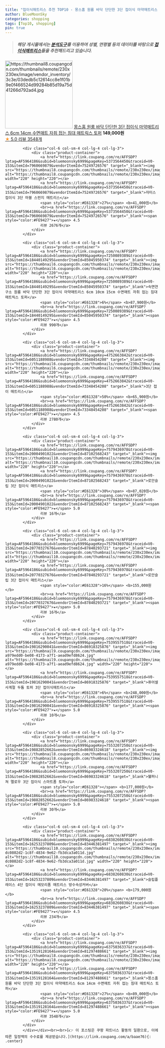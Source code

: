 ```yaml
---
title: "접이식매트리스 추천 TOP10 - 몽스홈 원룸 바닥 단단한 3단 접이식 마약매트리스 6cm 14cm 수면매트 자취 접는 침대 매트릭스 토퍼"
author: BlueMoonSky
categories: shopping
tags: [Top10, shopping]
pin: true
---
```


> ##### 해당 게시물에서는 [**분석도구**](https://itemscout.io/)를 이용하여 **성별**, **연령별** 등의 데이터를 바탕으로 [**접이식매트리스**](https://link.coupang.com/a/baae76)들을 추천해드리고 있습니다.
<div class="container"><div class="row">
            <div class="col-6 col-sm-4 col-lg-4 col-lg-3">
                <div class="product-container">
                    <a href="https://link.coupang.com/re/AFFSDP?lptag=AF5964186&subid=bluemoonsky6999&pageKey=6375036337&traceid=V0-153&itemId=13519128112&vendorItemId=81297488656" target="_blank"><img src="https://thumbnail8.coupangcdn.com/thumbnails/remote/230x230ex/image/vendor_inventory/3c3e/03dedb5c12614cc8e1f01b9e0f466524d99284b85d19a75d41266d792ad4.jpg" alt="https://thumbnail8.coupangcdn.com/thumbnails/remote/230x230ex/image/vendor_inventory/3c3e/03dedb5c12614cc8e1f01b9e0f466524d99284b85d19a75d41266d792ad4.jpg" width="220" height="220"></a>
                    <a href="https://link.coupang.com/re/AFFSDP?lptag=AF5964186&subid=bluemoonsky6999&pageKey=6375036337&traceid=V0-153&itemId=13519128112&vendorItemId=81297488656" target="_blank">몽스홈 원룸 바닥 단단한 3단 접이식 마약매트리스 6cm 14cm 수면매트 자취 접는 침대 매트릭스 토퍼</a>
                    <span style="color:#E61328"></span> <b>149,000원</b>
                    <br><a href="https://link.coupang.com/re/AFFSDP?lptag=AF5964186&subid=bluemoonsky6999&pageKey=6375036337&traceid=V0-153&itemId=13519128112&vendorItemId=81297488656" target="_blank"><span style="color:#FE9427">★</span> 5.0
                    리뷰 3548개</a>
                </div>
            </div>
            
            <div class="col-6 col-sm-4 col-lg-4 col-lg-3">
                <div class="product-container">
                    <a href="https://link.coupang.com/re/AFFSDP?lptag=AF5964186&subid=bluemoonsky6999&pageKey=5373564450&traceid=V0-153&itemId=7960669879&vendorItemId=75249726576" target="_blank"><img src="https://thumbnail8.coupangcdn.com/thumbnails/remote/230x230ex/image/rs_quotation_api/ujrhetb6/d6f279eceb1d492186058e0411fdb55f.jpg" alt="https://thumbnail8.coupangcdn.com/thumbnails/remote/230x230ex/image/rs_quotation_api/ujrhetb6/d6f279eceb1d492186058e0411fdb55f.jpg" width="220" height="220"></a>
                    <a href="https://link.coupang.com/re/AFFSDP?lptag=AF5964186&subid=bluemoonsky6999&pageKey=5373564450&traceid=V0-153&itemId=7960669879&vendorItemId=75249726576" target="_blank">자미스 접이식 3단 마블 스펀지 매트리스</a>
                    <span style="color:#E61328">27%</span> <b>41,000원</b>
                    <br><a href="https://link.coupang.com/re/AFFSDP?lptag=AF5964186&subid=bluemoonsky6999&pageKey=5373564450&traceid=V0-153&itemId=7960669879&vendorItemId=75249726576" target="_blank"><span style="color:#FE9427">★</span> 4.5
                    리뷰 2676개</a>
                </div>
            </div>
            
            <div class="col-6 col-sm-4 col-lg-4 col-lg-3">
                <div class="product-container">
                    <a href="https://link.coupang.com/re/AFFSDP?lptag=AF5964186&subid=bluemoonsky6999&pageKey=7250089389&traceid=V0-153&itemId=18440149295&vendorItemId=85045950374" target="_blank"><img src="https://thumbnail6.coupangcdn.com/thumbnails/remote/230x230ex/image/vendor_inventory/ec9d/87df7b0abde6b983c84c6b6402464a5a5fabccccfc963983422caafbe403.jpg" alt="https://thumbnail6.coupangcdn.com/thumbnails/remote/230x230ex/image/vendor_inventory/ec9d/87df7b0abde6b983c84c6b6402464a5a5fabccccfc963983422caafbe403.jpg" width="220" height="220"></a>
                    <a href="https://link.coupang.com/re/AFFSDP?lptag=AF5964186&subid=bluemoonsky6999&pageKey=7250089389&traceid=V0-153&itemId=18440149295&vendorItemId=85045950374" target="_blank">숙면연구소 원룸 바닥 단단한 3단 접이식 마약매트리스 6cm 10cm 15cm 수면매트 자취 접는 침대 매트릭스 토퍼</a>
                    <span style="color:#E61328">6%</span> <b>87,900원</b>
                    <br><a href="https://link.coupang.com/re/AFFSDP?lptag=AF5964186&subid=bluemoonsky6999&pageKey=7250089389&traceid=V0-153&itemId=18440149295&vendorItemId=85045950374" target="_blank"><span style="color:#FE9427">★</span> 4.5
                    리뷰 990개</a>
                </div>
            </div>
            
            <div class="col-6 col-sm-4 col-lg-4 col-lg-3">
                <div class="product-container">
                    <a href="https://link.coupang.com/re/AFFSDP?lptag=AF5964186&subid=bluemoonsky6999&pageKey=4752663842&traceid=V0-153&itemId=6051188988&vendorItemId=73348454208" target="_blank"><img src="https://thumbnail6.coupangcdn.com/thumbnails/remote/230x230ex/image/rs_quotation_api/qievi2ga/cba135e7fd4f4a1eb01d308555e6e35a.jpg" alt="https://thumbnail6.coupangcdn.com/thumbnails/remote/230x230ex/image/rs_quotation_api/qievi2ga/cba135e7fd4f4a1eb01d308555e6e35a.jpg" width="220" height="220"></a>
                    <a href="https://link.coupang.com/re/AFFSDP?lptag=AF5964186&subid=bluemoonsky6999&pageKey=4752663842&traceid=V0-153&itemId=6051188988&vendorItemId=73348454208" target="_blank">3단 접이 매트리스</a>
                    <span style="color:#E61328">50%</span> <b>65,900원</b>
                    <br><a href="https://link.coupang.com/re/AFFSDP?lptag=AF5964186&subid=bluemoonsky6999&pageKey=4752663842&traceid=V0-153&itemId=6051188988&vendorItemId=73348454208" target="_blank"><span style="color:#FE9427">★</span> 4.5
                    리뷰 2780개</a>
                </div>
            </div>
            
            <div class="col-6 col-sm-4 col-lg-4 col-lg-3">
                <div class="product-container">
                    <a href="https://link.coupang.com/re/AFFSDP?lptag=AF5964186&subid=bluemoonsky6999&pageKey=7579436978&traceid=V0-153&itemId=20004901022&vendorItemId=87102568243" target="_blank"><img src="https://thumbnail10.coupangcdn.com/thumbnails/remote/230x230ex/image/vendor_inventory/aa12/a271ab977cf1a637ba6ed470ce9bfa5a85d364264dc1a44a9fa6520df1db.jpg" alt="https://thumbnail10.coupangcdn.com/thumbnails/remote/230x230ex/image/vendor_inventory/aa12/a271ab977cf1a637ba6ed470ce9bfa5a85d364264dc1a44a9fa6520df1db.jpg" width="220" height="220"></a>
                    <a href="https://link.coupang.com/re/AFFSDP?lptag=AF5964186&subid=bluemoonsky6999&pageKey=7579436978&traceid=V0-153&itemId=20004901022&vendorItemId=87102568243" target="_blank">로안슬립 3단 접이식 매트리스</a>
                    <span style="color:#E61328">30%</span> <b>87,020원</b>
                    <br><a href="https://link.coupang.com/re/AFFSDP?lptag=AF5964186&subid=bluemoonsky6999&pageKey=7579436978&traceid=V0-153&itemId=20004901022&vendorItemId=87102568243" target="_blank"><span style="color:#FE9427">★</span> 5.0
                    리뷰 16개</a>
                </div>
            </div>
            
            <div class="col-6 col-sm-4 col-lg-4 col-lg-3">
                <div class="product-container">
                    <a href="https://link.coupang.com/re/AFFSDP?lptag=AF5964186&subid=bluemoonsky6999&pageKey=7579436978&traceid=V0-153&itemId=20770327676&vendorItemId=87840293721" target="_blank"><img src="https://thumbnail10.coupangcdn.com/thumbnails/remote/230x230ex/image/vendor_inventory/aa12/a271ab977cf1a637ba6ed470ce9bfa5a85d364264dc1a44a9fa6520df1db.jpg" alt="https://thumbnail10.coupangcdn.com/thumbnails/remote/230x230ex/image/vendor_inventory/aa12/a271ab977cf1a637ba6ed470ce9bfa5a85d364264dc1a44a9fa6520df1db.jpg" width="220" height="220"></a>
                    <a href="https://link.coupang.com/re/AFFSDP?lptag=AF5964186&subid=bluemoonsky6999&pageKey=7579436978&traceid=V0-153&itemId=20770327676&vendorItemId=87840293721" target="_blank">로안슬립 3단 접이식 매트리스</a>
                    <span style="color:#E61328">16%</span> <b>155,000원</b>
                    <br><a href="https://link.coupang.com/re/AFFSDP?lptag=AF5964186&subid=bluemoonsky6999&pageKey=7579436978&traceid=V0-153&itemId=20770327676&vendorItemId=87840293721" target="_blank"><span style="color:#FE9427">★</span> 5.0
                    리뷰 16개</a>
                </div>
            </div>
            
            <div class="col-6 col-sm-4 col-lg-4 col-lg-3">
                <div class="product-container">
                    <a href="https://link.coupang.com/re/AFFSDP?lptag=AF5964186&subid=bluemoonsky6999&pageKey=7539557518&traceid=V0-153&itemId=19816290041&vendorItemId=86918325876" target="_blank"><img src="https://thumbnail9.coupangcdn.com/thumbnails/remote/230x230ex/image/retail/images/6009022631138509-a979edd0-be08-4173-a7f1-aead9efd8624.jpg" alt="https://thumbnail9.coupangcdn.com/thumbnails/remote/230x230ex/image/retail/images/6009022631138509-a979edd0-be08-4173-a7f1-aead9efd8624.jpg" width="220" height="220"></a>
                    <a href="https://link.coupang.com/re/AFFSDP?lptag=AF5964186&subid=bluemoonsky6999&pageKey=7539557518&traceid=V0-153&itemId=19816290041&vendorItemId=86918325876" target="_blank">퓨어셀 사계절 두툼 토퍼 3단 접이식매트리스</a>
                    <span style="color:#E61328">6%</span> <b>248,000원</b>
                    <br><a href="https://link.coupang.com/re/AFFSDP?lptag=AF5964186&subid=bluemoonsky6999&pageKey=7539557518&traceid=V0-153&itemId=19816290041&vendorItemId=86918325876" target="_blank"><span style="color:#FE9427">★</span> 5.0
                    리뷰 10개</a>
                </div>
            </div>
            
            <div class="col-6 col-sm-4 col-lg-4 col-lg-3">
                <div class="product-container">
                    <a href="https://link.coupang.com/re/AFFSDP?lptag=AF5964186&subid=bluemoonsky6999&pageKey=7553207250&traceid=V0-153&itemId=19882852662&vendorItemId=86983324618" target="_blank"><img src="https://thumbnail8.coupangcdn.com/thumbnails/remote/230x230ex/image/rs_quotation_api/dzuzqp7e/42fdda7f15a34dc0a03491ad3a9ee77c.jpg" alt="https://thumbnail8.coupangcdn.com/thumbnails/remote/230x230ex/image/rs_quotation_api/dzuzqp7e/42fdda7f15a34dc0a03491ad3a9ee77c.jpg" width="220" height="220"></a>
                    <a href="https://link.coupang.com/re/AFFSDP?lptag=AF5964186&subid=bluemoonsky6999&pageKey=7553207250&traceid=V0-153&itemId=19882852662&vendorItemId=86983324618" target="_blank">웰퍼니쳐 멜로우 3단 접이식 스마트폼 토퍼</a>
                    <span style="color:#E61328"></span> <b>177,000원</b>
                    <br><a href="https://link.coupang.com/re/AFFSDP?lptag=AF5964186&subid=bluemoonsky6999&pageKey=7553207250&traceid=V0-153&itemId=19882852662&vendorItemId=86983324618" target="_blank"><span style="color:#FE9427">★</span> 5.0
                    리뷰 30개</a>
                </div>
            </div>
            
            <div class="col-6 col-sm-4 col-lg-4 col-lg-3">
                <div class="product-container">
                    <a href="https://link.coupang.com/re/AFFSDP?lptag=AF5964186&subid=bluemoonsky6999&pageKey=6838260830&traceid=V0-153&itemId=16253237809&vendorItemId=83446381497" target="_blank"><img src="https://thumbnail10.coupangcdn.com/thumbnails/remote/230x230ex/image/retail/images/1920549346004245-dc0802d2-1c8f-4834-9e62-fb3dca3a011d.jpg" alt="https://thumbnail10.coupangcdn.com/thumbnails/remote/230x230ex/image/retail/images/1920549346004245-dc0802d2-1c8f-4834-9e62-fb3dca3a011d.jpg" width="220" height="220"></a>
                    <a href="https://link.coupang.com/re/AFFSDP?lptag=AF5964186&subid=bluemoonsky6999&pageKey=6838260830&traceid=V0-153&itemId=16253237809&vendorItemId=83446381497" target="_blank">슬립플레이스 4단 접이식 메모리폼 매트리스 방수속성커버</a>
                    <span style="color:#E61328">20%</span> <b>179,000원</b>
                    <br><a href="https://link.coupang.com/re/AFFSDP?lptag=AF5964186&subid=bluemoonsky6999&pageKey=6838260830&traceid=V0-153&itemId=16253237809&vendorItemId=83446381497" target="_blank"><span style="color:#FE9427">★</span> 4.5
                    리뷰 234개</a>
                </div>
            </div>
            
            <div class="col-6 col-sm-4 col-lg-4 col-lg-3">
                <div class="product-container">
                    <a href="https://link.coupang.com/re/AFFSDP?lptag=AF5964186&subid=bluemoonsky6999&pageKey=6375036337&traceid=V0-153&itemId=13519128164&vendorItemId=81297488661" target="_blank"><img src="https://thumbnail8.coupangcdn.com/thumbnails/remote/230x230ex/image/vendor_inventory/3c3e/03dedb5c12614cc8e1f01b9e0f466524d99284b85d19a75d41266d792ad4.jpg" alt="https://thumbnail8.coupangcdn.com/thumbnails/remote/230x230ex/image/vendor_inventory/3c3e/03dedb5c12614cc8e1f01b9e0f466524d99284b85d19a75d41266d792ad4.jpg" width="220" height="220"></a>
                    <a href="https://link.coupang.com/re/AFFSDP?lptag=AF5964186&subid=bluemoonsky6999&pageKey=6375036337&traceid=V0-153&itemId=13519128164&vendorItemId=81297488661" target="_blank">몽스홈 원룸 바닥 단단한 3단 접이식 마약매트리스 6cm 14cm 수면매트 자취 접는 침대 매트릭스 토퍼</a>
                    <span style="color:#E61328">27%</span> <b>89,000원</b>
                    <br><a href="https://link.coupang.com/re/AFFSDP?lptag=AF5964186&subid=bluemoonsky6999&pageKey=6375036337&traceid=V0-153&itemId=13519128164&vendorItemId=81297488661" target="_blank"><span style="color:#FE9427">★</span> 5.0
                    리뷰 3548개</a>
                </div>
            </div>
            </div></div><br><br>[👉 이 포스팅은 쿠팡 파트너스 활동의 일환으로, 이에 따른 일정액의 수수료를 제공받습니다.](https://link.coupang.com/a/baae76){: .center}